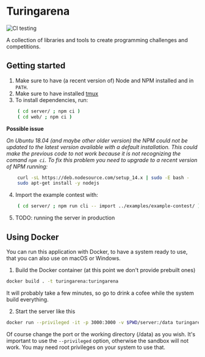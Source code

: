 # Turingarena

![CI testing](https://github.com/turingarena/turingarena/workflows/CI%20testing/badge.svg)

A collection of libraries and tools to create programming challenges and competitions.

## Getting started

1. Make sure to have (a recent version of) Node and NPM installed and in `PATH`.
2. Make sure to have installed [tmux](https://github.com/tmux/tmux/wiki/Installing)
3. To install dependencies, run:

```bash
    ( cd server/ ; npm ci )
    ( cd web/ ; npm ci )
```

**Possible issue**

_On Ubuntu 18.04 (and maybe other older version) the NPM could not be updated to the latest version available with a default installation.
This could make the previous code to not work because it is not recognizing the comand `npm ci`.
To fix this problem you need to upgrade to a recent version of NPM running:_

```bash
    curl -sL https://deb.nodesource.com/setup_14.x | sudo -E bash -
    sudo apt-get install -y nodejs
```

4. Import the example contest with:

```bash
    ( cd server/ ; npm run cli -- import ../examples/example-contest/ )
```

5. TODO: running the server in production

## Using Docker

You can run this application with Docker, to have a system ready to use, that you can also use on macOS or Windows.

1. Build the Docker container (at this point we don't provide prebuilt ones)

```bash
docker build . -t turingarena:turingarena
```

It will probably take a few minutes, so go to drink a cofee while the system build everything.

2. Start the server like this

```bash
docker run --privileged -it -p 3000:3000 -v $PWD/server:/data turingarena:turingarena serve
```

Of course change the port or the working directory (/data) as you wish. It's important to use the `--privileged` option,
otherwise the sandbox will not work. You may need root privileges on your system to use that.
